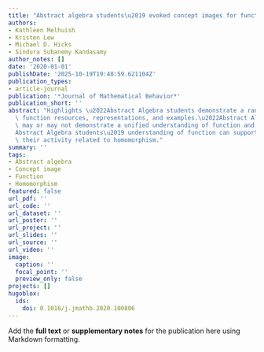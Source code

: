 ```yaml
---
title: "Abstract algebra students\u2019 evoked concept images for functions and homomorphisms"
authors:
- Kathleen Melhuish
- Kristen Lew
- Michael D. Hicks
- Sindura Subanemy Kandasamy
author_notes: []
date: '2020-01-01'
publishDate: '2025-10-19T19:48:59.621104Z'
publication_types:
- article-journal
publication: '*Journal of Mathematical Behavior*'
publication_short: ''
abstract: "Highlights \u2022Abstract Algebra students demonstrate a range of evoked\
  \ function resources, representations, and examples.\u2022Abstract Algebra students\
  \ may or may not demonstrate a unified understanding of function and homomorphism.\u2022\
  Abstract Algebra students\u2019 understanding of function can support or constrain\
  \ their activity related to homomorphism."
summary: ''
tags:
- Abstract algebra
- Concept image
- Function
- Homomorphism
featured: false
url_pdf: ''
url_code: ''
url_dataset: ''
url_poster: ''
url_project: ''
url_slides: ''
url_source: ''
url_video: ''
image:
  caption: ''
  focal_point: ''
  preview_only: false
projects: []
hugoblox:
  ids:
    doi: 0.1016/j.jmathb.2020.100806
---
```


Add the **full text** or **supplementary notes** for the publication here using Markdown formatting.
